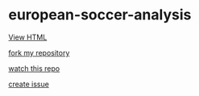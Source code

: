 # european-soccer-analysis

[View HTML](https://htmlpreview.github.io/?https://github.com/DaveOkpare/european-soccer-analysis/blob/main/Investigate_a_Dataset.html#intro)

[fork my repository](https://github.com/DaveOkpare/european-soccer-analysis/fork)

[watch this repo](https://github.com/DaveOkpare/european-soccer-analysis/subscription)

[create issue](https://github.com/DaveOkpare/european-soccer-analysis/issues/new)

